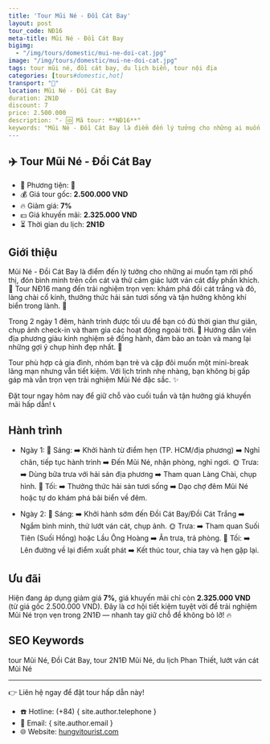```yaml
---
title: 'Tour Mũi Né - Đồi Cát Bay'
layout: post
tour_code: NĐ16
meta-title: Mũi Né - Đồi Cát Bay
bigimg:
  - "/img/tours/domestic/mui-ne-doi-cat.jpg"
image: "/img/tours/domestic/mui-ne-doi-cat.jpg"
tags: tour mũi né, đồi cát bay, du lịch biển, tour nội địa
categories: [tours#domestic,hot]
transport: "🚌"
location: Mũi Né - Đồi Cát Bay
duration: 2N1Đ
discount: 7
price: 2.500.000
description: "- 🆔 Mã tour: **NĐ16**"
keywords: "Mũi Né - Đồi Cát Bay là điểm đến lý tưởng cho những ai muốn tạm rời phố thị, đón bình minh trên cồn cát và thử cảm giác lướt ván cát đầy phấn khích. 🌅 Tour NĐ16 mang đến trải nghiệm trọn vẹn: khám phá đồi cát trắng và đỏ, làng chài cổ kính, thưởng thức hải sản tươi sống và tận hưởng không khí biển trong lành. 🌊"
---
```


## ✈️ Tour Mũi Né - Đồi Cát Bay

- 🚗 Phương tiện: **🚌**
- 💰 Giá tour gốc: **2.500.000 VND**
- 🔥 Giảm giá: **7%**
- 💵 Giá khuyến mãi: **2.325.000 VND**
- ⏳ Thời gian du lịch: **2N1Đ**

## Giới thiệu
Mũi Né - Đồi Cát Bay là điểm đến lý tưởng cho những ai muốn tạm rời phố thị, đón bình minh trên cồn cát và thử cảm giác lướt ván cát đầy phấn khích. 🌅 Tour NĐ16 mang đến trải nghiệm trọn vẹn: khám phá đồi cát trắng và đỏ, làng chài cổ kính, thưởng thức hải sản tươi sống và tận hưởng không khí biển trong lành. 🌊

Trong 2 ngày 1 đêm, hành trình được tối ưu để bạn có đủ thời gian thư giãn, chụp ảnh check-in và tham gia các hoạt động ngoài trời. 🚐 Hướng dẫn viên địa phương giàu kinh nghiệm sẽ đồng hành, đảm bảo an toàn và mang lại những gợi ý chụp hình đẹp nhất. 📸

Tour phù hợp cả gia đình, nhóm bạn trẻ và cặp đôi muốn một mini-break lãng mạn nhưng vẫn tiết kiệm. Với lịch trình nhẹ nhàng, bạn không bị gấp gáp mà vẫn trọn vẹn trải nghiệm Mũi Né đặc sắc. ✨

Đặt tour ngay hôm nay để giữ chỗ vào cuối tuần và tận hưởng giá khuyến mãi hấp dẫn! 📞

## Hành trình
- Ngày 1:
  🌅 Sáng: ➡️ Khởi hành từ điểm hẹn (TP. HCM/địa phương) ➡️ Nghỉ chân, tiếp tục hành trình ➡️ Đến Mũi Né, nhận phòng, nghỉ ngơi.
  🌞 Trưa: ➡️ Dùng bữa trưa với hải sản địa phương ➡️ Tham quan Làng Chài, chụp hình.
  🌙 Tối: ➡️ Thưởng thức hải sản tươi sống ➡️ Dạo chợ đêm Mũi Né hoặc tự do khám phá bãi biển về đêm.

- Ngày 2:
  🌅 Sáng: ➡️ Khởi hành sớm đến Đồi Cát Bay/Đồi Cát Trắng ➡️ Ngắm bình minh, thử lướt ván cát, chụp ảnh.
  🌞 Trưa: ➡️ Tham quan Suối Tiên (Suối Hồng) hoặc Lầu Ông Hoàng ➡️ Ăn trưa, trả phòng.
  🌙 Tối: ➡️ Lên đường về lại điểm xuất phát ➡️ Kết thúc tour, chia tay và hẹn gặp lại.

## Ưu đãi
Hiện đang áp dụng giảm giá **7%**, giá khuyến mãi chỉ còn **2.325.000 VND** (từ giá gốc 2.500.000 VND). Đây là cơ hội tiết kiệm tuyệt vời để trải nghiệm Mũi Né trọn vẹn trong 2N1Đ — nhanh tay giữ chỗ để không bỏ lỡ! 🔥

## SEO Keywords
tour Mũi Né, Đồi Cát Bay, tour 2N1Đ Mũi Né, du lịch Phan Thiết, lướt ván cát Mũi Né

---

👉 Liên hệ ngay để đặt tour hấp dẫn này!

- ☎️ Hotline: (+84) { site.author.telephone }
- 📧 Email: { site.author.email }
- 🌐 Website: [hungvitourist.com](https://hungvitourist.com)

